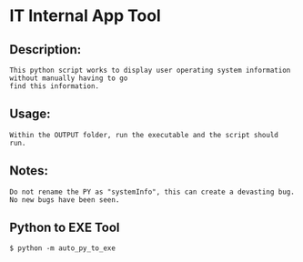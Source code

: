 # IT Internal App Tool

## Description:
	This python script works to display user operating system information without manually having to go 
	find this information.

## Usage:
	Within the OUTPUT folder, run the executable and the script should run.

## Notes:
	Do not rename the PY as "systemInfo", this can create a devasting bug.
	No new bugs have been seen.

## Python to EXE Tool	
	$ python -m auto_py_to_exe